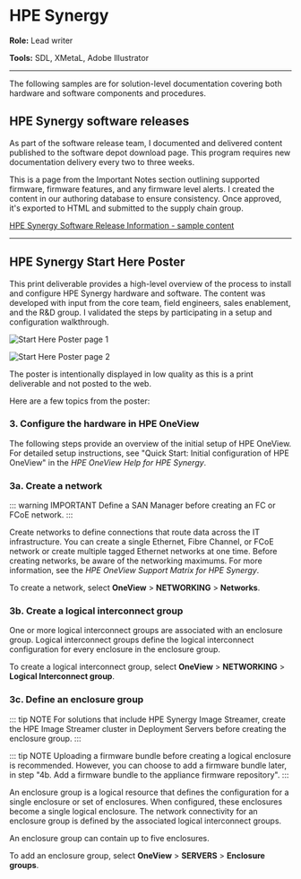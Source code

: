 # HPE Synergy

**Role:** Lead writer

**Tools:** SDL, XMetaL, Adobe Illustrator

---

The following samples are for solution-level documentation covering both hardware and software components and procedures.

## HPE Synergy software releases

As part of the software release team, I documented and delivered content published to the software depot download page. This program requires new documentation delivery every two to three weeks.

This is a page from the Important Notes section outlining supported firmware, firmware features, and any firmware level alerts. I created the content in our authoring database to ensure consistency. Once approved, it's exported to HTML and submitted to the supply chain group.

[HPE Synergy Software Release Information - sample content](https://chriskpeterson.github.io/vuepress2/public/SynergySoftwareRelease.pdf)

---

## HPE Synergy Start Here Poster

This print deliverable provides a high-level overview of the process to install and configure HPE Synergy hardware and software. The content was developed with input from the core team, field engineers, sales enablement, and the R&D group. I validated the steps by participating in a setup and configuration walkthrough.

![Start Here Poster page 1](https://chriskpeterson.github.io/vuepress2/public/starthereposter1a.png)

![Start Here Poster page 2](https://chriskpeterson.github.io/vuepress2/public/starthereposter2a.png)

The poster is intentionally displayed in low quality as this is a print deliverable and not posted to the web.

Here are a few topics from the poster:

### 3. Configure the hardware in HPE OneView

The following steps provide an overview of the initial setup of HPE OneView. For detailed setup instructions, see "Quick Start: Initial configuration of HPE OneView" in the _HPE OneView Help for HPE Synergy_.

### 3a. Create a network

::: warning IMPORTANT
Define a SAN Manager before creating an FC or FCoE network.
:::

Create networks to define connections that route data across the IT infrastructure. You can create a single Ethernet, Fibre Channel, or FCoE network or create multiple tagged Ethernet networks at one time.
Before creating networks, be aware of the networking maximums. For more information, see the _HPE OneView Support Matrix for HPE Synergy_.

To create a network, select **OneView** > **NETWORKING** > **Networks**.

### 3b. Create a logical interconnect group

One or more logical interconnect groups are associated with an enclosure group. Logical interconnect groups define the logical interconnect configuration for every enclosure in the enclosure group.

To create a logical interconnect group, select **OneView** > **NETWORKING** > **Logical Interconnect group**.

### 3c. Define an enclosure group

::: tip NOTE
For solutions that include HPE Synergy Image Streamer, create the HPE Image Streamer cluster in Deployment Servers before creating the enclosure group.
:::

::: tip NOTE
Uploading a firmware bundle before creating a logical enclosure is recommended. However, you can choose to add a firmware bundle later, in step "4b. Add a firmware bundle to the appliance firmware repository".
:::

An enclosure group is a logical resource that defines the configuration for a single enclosure or set of enclosures. When configured, these enclosures become a single logical enclosure. The network connectivity for an enclosure group is defined by the associated logical interconnect groups.

An enclosure group can contain up to five enclosures.

To add an enclosure group, select **OneView** > **SERVERS** > **Enclosure groups**.
